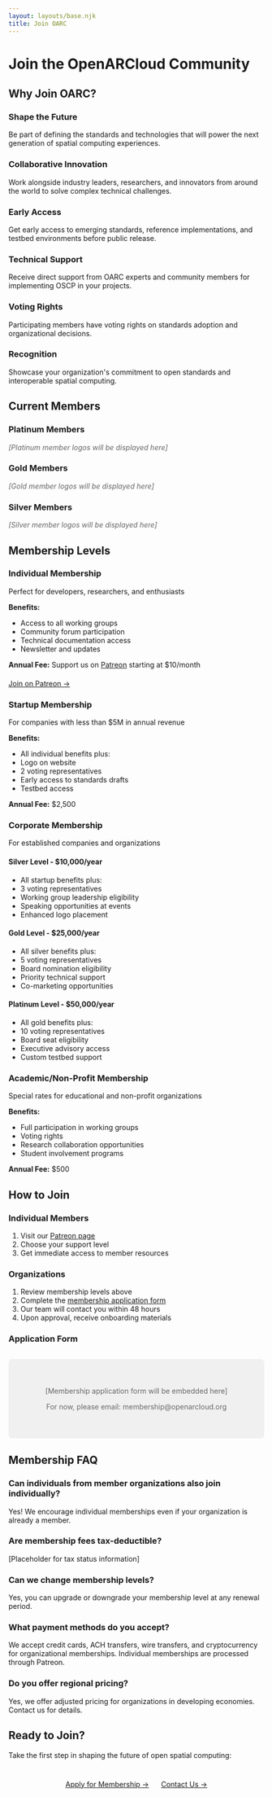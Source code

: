 ```yaml
---
layout: layouts/base.njk
title: Join OARC
---
```


# Join the OpenARCloud Community

## Why Join OARC?

### Shape the Future
Be part of defining the standards and technologies that will power the next generation of spatial computing experiences.

### Collaborative Innovation
Work alongside industry leaders, researchers, and innovators from around the world to solve complex technical challenges.

### Early Access
Get early access to emerging standards, reference implementations, and testbed environments before public release.

### Technical Support
Receive direct support from OARC experts and community members for implementing OSCP in your projects.

### Voting Rights
Participating members have voting rights on standards adoption and organizational decisions.

### Recognition
Showcase your organization's commitment to open standards and interoperable spatial computing.

## Current Members

<div class="members-grid">
    <div class="member-category">
        <h3>Platinum Members</h3>
        <p style="color: #666; font-style: italic;">[Platinum member logos will be displayed here]</p>
    </div>
    <div class="member-category">
        <h3>Gold Members</h3>
        <p style="color: #666; font-style: italic;">[Gold member logos will be displayed here]</p>
    </div>
    <div class="member-category">
        <h3>Silver Members</h3>
        <p style="color: #666; font-style: italic;">[Silver member logos will be displayed here]</p>
    </div>
</div>

## Membership Levels

### Individual Membership
Perfect for developers, researchers, and enthusiasts

**Benefits:**
- Access to all working groups
- Community forum participation
- Technical documentation access
- Newsletter and updates

**Annual Fee:** Support us on [Patreon](#) starting at $10/month

<div style="margin: 20px 0;">
    <a href="#" class="primary-button">Join on Patreon →</a>
</div>

### Startup Membership
For companies with less than $5M in annual revenue

**Benefits:**
- All individual benefits plus:
- Logo on website
- 2 voting representatives
- Early access to standards drafts
- Testbed access

**Annual Fee:** $2,500

### Corporate Membership
For established companies and organizations

#### Silver Level - $10,000/year
- All startup benefits plus:
- 3 voting representatives
- Working group leadership eligibility
- Speaking opportunities at events
- Enhanced logo placement

#### Gold Level - $25,000/year
- All silver benefits plus:
- 5 voting representatives
- Board nomination eligibility
- Priority technical support
- Co-marketing opportunities

#### Platinum Level - $50,000/year
- All gold benefits plus:
- 10 voting representatives
- Board seat eligibility
- Executive advisory access
- Custom testbed support

### Academic/Non-Profit Membership
Special rates for educational and non-profit organizations

**Benefits:**
- Full participation in working groups
- Voting rights
- Research collaboration opportunities
- Student involvement programs

**Annual Fee:** $500

## How to Join

### Individual Members
1. Visit our [Patreon page](#)
2. Choose your support level
3. Get immediate access to member resources

### Organizations
1. Review membership levels above
2. Complete the [membership application form](#)
3. Our team will contact you within 48 hours
4. Upon approval, receive onboarding materials

### Application Form

<div class="form-placeholder" style="background: #f0f0f0; padding: 40px; border-radius: 8px; margin: 30px 0;">
    <p style="text-align: center; color: #666;">[Membership application form will be embedded here]</p>
    <p style="text-align: center; color: #666; font-size: 14px;">For now, please email: membership@openarcloud.org</p>
</div>

## Membership FAQ

### Can individuals from member organizations also join individually?
Yes! We encourage individual memberships even if your organization is already a member.

### Are membership fees tax-deductible?
[Placeholder for tax status information]

### Can we change membership levels?
Yes, you can upgrade or downgrade your membership level at any renewal period.

### What payment methods do you accept?
We accept credit cards, ACH transfers, wire transfers, and cryptocurrency for organizational memberships. Individual memberships are processed through Patreon.

### Do you offer regional pricing?
Yes, we offer adjusted pricing for organizations in developing economies. Contact us for details.

## Ready to Join?

Take the first step in shaping the future of open spatial computing:

<div style="text-align: center; margin: 40px 0;">
    <a href="#" class="primary-button">Apply for Membership →</a>
    <a href="/contact/" class="secondary-button" style="margin-left: 20px;">Contact Us →</a>
</div>